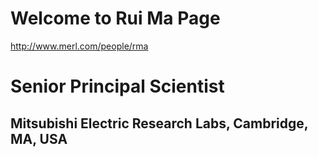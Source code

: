 # Welcome to Rui Ma Page

http://www.merl.com/people/rma

# Senior Principal Scientist
## Mitsubishi Electric Research Labs, Cambridge, MA, USA
